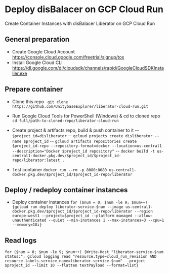 # Deploy disBalacer on GCP Cloud Run
Create Container Instances with disBalacer Liberator on GCP Cloud Run

## General preparation
- Create  Google Cloud Account https://console.cloud.google.com/freetrial/signup/tos
- Install Google Cloud CLI https://dl.google.com/dl/cloudsdk/channels/rapid/GoogleCloudSDKInstaller.exe


## Prepare container
- Clone this repo
` git clone https://github.com/UnitybaseExplorer/liberator-cloud-run.git`

- Run Google Cloud Tools for PowerShell (Windows) & cd to cloned repo
`cd full/path-to-cloned-repo/liberator-cloud-run`

- Create project & artifacts repo, build & push container to it
-- `$project_id=disliberator`
-- `gcloud projects create disliberator --name $project_id`
-- `gcloud artifacts repositories create $project_id-repo --repository-format=docker --location=us-central1 --description="Docker $project_id repository"`
-- `docker build -t us-central1-docker.pkg.dev/$project_id/$project_id-repo/liberator:latest .`
- Test container
`docker run --rm -p 8080:8080 us-central1-docker.pkg.dev/$project_id/$project_id-repo/liberator`

## Deploy / redeploy container instances
- Deploy container instances
`for ($num = 0; $num -le 9; $num++) {gcloud run deploy liberator-service-$num --image us-central1-docker.pkg.dev/$project_id/$project_id-repo/liberator --region europe-west1 --project=$project_id --platform managed --allow-unauthenticated --quiet --min-instances 1 --max-instances=3 --cpu=1 --memory=1Gi}`

## Read logs
`for ($num = 0; $num -le 9; $num++) {Write-Host "liberator-service-$num status:"; gcloud logging read "resource.type=cloud_run_revision AND resource.labels.service_name=liberator-service-$num" --project $project_id --limit 10 --flatten textPayload --format=list}`